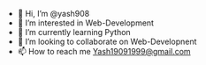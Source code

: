 - 👋 Hi, I’m @yash908
- 👀 I’m interested in Web-Development
- 🌱 I’m currently learning Python
- 💞️ I’m looking to collaborate on Web-Developnent
- 📫 How to reach me Yash19091999@gmail.com

<!---
yash908/yash908 is a ✨ special ✨ repository because its `README.md` (this file) appears on your GitHub profile.
You can click the Preview link to take a look at your changes.
--->
